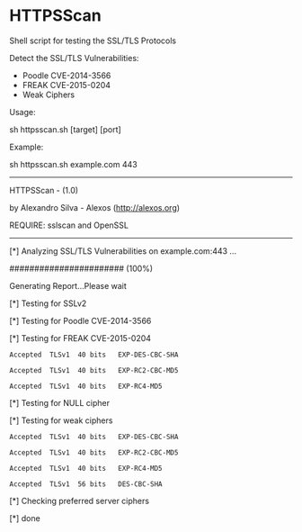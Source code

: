 # HTTPSScan
Shell script for testing the SSL/TLS Protocols

Detect the SSL/TLS Vulnerabilities:

* Poodle CVE-2014-3566
* FREAK CVE-2015-0204
* Weak Ciphers

Usage:

sh httpsscan.sh [target] [port]

Example:

sh httpsscan.sh example.com 443

-------------------------------------------------

HTTPSScan - (1.0)

by Alexandro Silva - Alexos (http://alexos.org)

REQUIRE: sslscan and OpenSSL

-------------------------------------------------

[*] Analyzing SSL/TLS Vulnerabilities on example.com:443 ...

####################### (100%)

Generating Report...Please wait

[*] Testing for SSLv2

[*] Testing for Poodle CVE-2014-3566

[*] Testing for FREAK CVE-2015-0204

    Accepted  TLSv1  40 bits   EXP-DES-CBC-SHA
    
    Accepted  TLSv1  40 bits   EXP-RC2-CBC-MD5
    
    Accepted  TLSv1  40 bits   EXP-RC4-MD5
    

[*] Testing for NULL cipher


[*] Testing for weak ciphers

    Accepted  TLSv1  40 bits   EXP-DES-CBC-SHA
    
    Accepted  TLSv1  40 bits   EXP-RC2-CBC-MD5
    
    Accepted  TLSv1  40 bits   EXP-RC4-MD5
    
    Accepted  TLSv1  56 bits   DES-CBC-SHA

[*] Checking preferred server ciphers


[*] done
